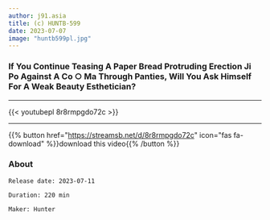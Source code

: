 ```yaml
---
author: j91.asia
title: (c) HUNTB-599
date: 2023-07-07
image: "huntb599pl.jpg"
---
```


### If You Continue Teasing A Paper Bread Protruding Erection Ji Po Against A Co ○ Ma Through Panties, Will You Ask Himself For A Weak Beauty Esthetician?
___

{{< youtubepl 8r8rmpgdo72c >}}
___

{{% button href="https://streamsb.net/d/8r8rmpgdo72c" icon="fas fa-download" %}}download this video{{% /button %}}
### About

`Release date: 2023-07-11`

`Duration: 220 min`

`Maker:	Hunter`